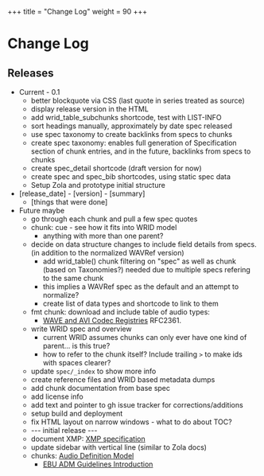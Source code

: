 +++
title = "Change Log"
weight = 90
+++

# Change Log

## Releases

* Current - 0.1
    * better blockquote via CSS (last quote in series treated as source)
    * display release version in the HTML
    * add wrid_table_subchunks shortcode, test with LIST-INFO 
    * sort headings manually, approximately by date spec released
    * use spec taxonomy to create backlinks from specs to chunks
    * create spec taxonomy: enables full generation of Specification section of chunk entries, and in the future, backlinks from specs to chunks
    * create spec_detail shortcode (draft version for now)
    * create spec and spec_bib shortcodes, using static spec data
    * Setup Zola and prototype initial structure
* [release_date] - [version] - [summary]
	* [things that were done]
* Future maybe
    * go through each chunk and pull a few spec quotes
    * chunk: cue - see how it fits into WRID model 
        * anything with more than one parent? 
    * decide on data structure changes to include field details from specs. (in addition to the normalized WAVRef version)
        * add wrid_table() chunk filtering on "spec" as well as chunk (based on Taxonomies?) needed due to multiple specs refering to the same chunk
        * this implies a WAVRef spec as the default and an attempt to normalize?
        * create list of data types and shortcode to link to them
    * fmt chunk: download and include table of audio types: 
        * [WAVE and AVI Codec Registries](https://www.iana.org/assignments/wave-avi-codec-registry/wave-avi-codec-registry.xhtml) RFC2361. 
    * write WRID spec and overview
        * current WRID assumes chunks can only ever have one kind of parent... is this true?
        * how to refer to the chunk itself? Include trailing `>` to make ids with spaces clearer? 
    * update `spec/_index` to show more info
    * create reference files and WRID based metadata dumps
    * add chunk documentation from base spec
    * add license info 
    * add text and pointer to gh issue tracker for corrections/additions
    * setup build and deployment
    * fix HTML layout on narrow windows - what to do about TOC? 
    * --- initial release ---
    * document XMP: [XMP specification](https://www.adobe.com/devnet/xmp.html)
    * update sidebar with vertical line (similar to Zola docs)
    * chunks: [Audio Definition Model](https://www.bbc.co.uk/rd/publications/audio-definition-model-software)
        * [EBU ADM Guidelines Introduction](https://adm.ebu.io/index.html)
